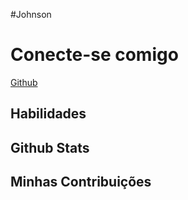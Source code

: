 #Johnson

# Conecte-se comigo
[Github](https://github.com/herijohnson)

## Habilidades

## Github Stats

## Minhas Contribuições

